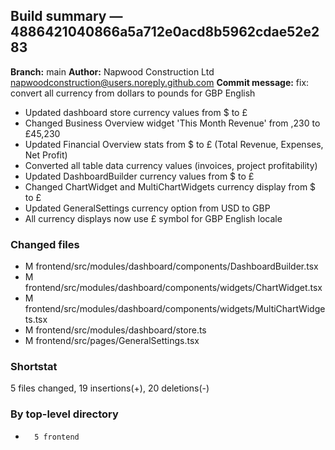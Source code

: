 ## Build summary — 4886421040866a5a712e0acd8b5962cdae52e283

**Branch:** main
**Author:** Napwood Construction Ltd <napwoodconstruction@users.noreply.github.com>
**Commit message:** fix: convert all currency from dollars to pounds for GBP English

- Updated dashboard store currency values from $ to £
- Changed Business Overview widget 'This Month Revenue' from ,230 to £45,230
- Updated Financial Overview stats from $ to £ (Total Revenue, Expenses, Net Profit)
- Converted all table data currency values (invoices, project profitability)
- Updated DashboardBuilder currency values from $ to £
- Changed ChartWidget and MultiChartWidgets currency display from $ to £
- Updated GeneralSettings currency option from USD to GBP
- All currency displays now use £ symbol for GBP English locale

### Changed files
 - M	frontend/src/modules/dashboard/components/DashboardBuilder.tsx
 - M	frontend/src/modules/dashboard/components/widgets/ChartWidget.tsx
 - M	frontend/src/modules/dashboard/components/widgets/MultiChartWidgets.tsx
 - M	frontend/src/modules/dashboard/store.ts
 - M	frontend/src/pages/GeneralSettings.tsx

### Shortstat
 5 files changed, 19 insertions(+), 20 deletions(-)

### By top-level directory
 -       5 frontend
